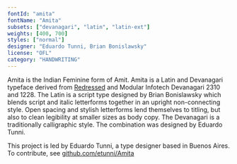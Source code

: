 ```yaml
---
fontId: "amita"
fontName: "Amita"
subsets: ["devanagari", "latin", "latin-ext"]
weights: [400, 700]
styles: ["normal"]
designer: "Eduardo Tunni, Brian Bonislawsky"
license: "OFL"
category: "HANDWRITING"
---
```


<p>
Amita is the Indian Feminine form of Amit.
Amita is a Latin and Devanagari typeface derived from 
<a href="https://www.google.com/fonts/specimen/Redressed">Redressed</a> and Modular Infotech Devanagari 2310 and 1228.
The Latin is a script type designed by Brian Bonislawsky which blends script and italic letterforms together in an upright non-connecting style. 
Open spacing and stylish letterforms lend themselves to titling, but also to clean legibility at smaller sizes as body copy.
The Devanagari is a traditionally calligraphic style.
The combination was designed by Eduardo Tunni.
</p>
<p>
This project is led by Eduardo Tunni, a type designer based in Buenos Aires. 
To contribute, see <a href="https://github.com/etunni/Amita">github.com/etunni/Amita</a>
</p>